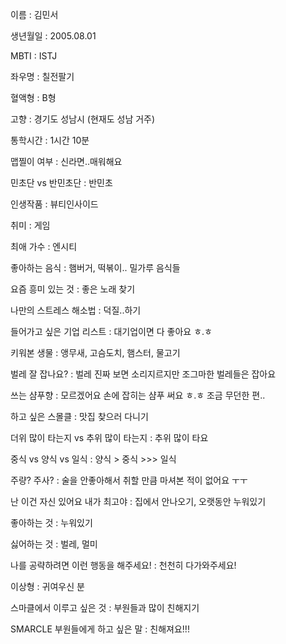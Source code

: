 이름 : 김민서

생년월일 : 2005.08.01

MBTI : ISTJ

좌우명 : 칠전팔기

혈액형 : B형

고향 : 경기도 성남시 (현재도 성남 거주)

통학시간 : 1시간 10분

맵찔이 여부 : 신라면..매워해요

민초단 vs 반민초단 : 반민초

인생작품 : 뷰티인사이드

취미 : 게임

최애 가수 : 엔시티

좋아하는 음식 : 햄버거, 떡볶이.. 밀가루 음식들

요즘 흥미 있는 것 : 좋은 노래 찾기

나만의 스트레스 해소법 : 덕질..하기

들어가고 싶은 기업 리스트 : 대기업이면 다 좋아요 ㅎ.ㅎ

키워본 생물 : 앵무새, 고슴도치, 햄스터, 물고기

벌레 잘 잡나요? : 벌레 진짜 보면 소리지르지만 조그마한 벌레들은 잡아요

쓰는 샴푸향 : 모르겠어요 손에 잡히는 샴푸 써요 ㅎ.ㅎ 조금 무던한 편..

하고 싶은 스몰클 : 맛집 찾으러 다니기

더위 많이 타는지 vs 추위 많이 타는지 : 추위 많이 타요

중식 vs 양식 vs 일식 : 양식 > 중식 >>> 일식

주량? 주사? : 술을 안좋아해서 취할 만큼 마셔본 적이 없어요 ㅜㅜ

난 이건 자신 있어요 내가 최고야 : 집에서 안나오기, 오랫동안 누워있기

좋아하는 것 : 누워있기

싫어하는 것 : 벌레, 멀미

나를 공략하려면 이런 행동을 해주세요! : 천천히 다가와주세요!

이상형 : 귀여우신 분

스마클에서 이루고 싶은 것 : 부원들과 많이 친해지기

SMARCLE 부원들에게 하고 싶은 말 : 친해져요!!!
